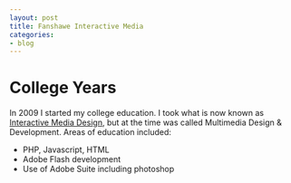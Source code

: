 ```yaml
---
layout: post
title: Fanshawe Interactive Media
categories:
- blog
---
```


# College Years

In 2009 I started my college education. I took what is now known as [Interactive Media Design](https://www.fanshawec.ca/programs-and-courses/program/idp3-interactive-media-design/next-year#group_courses),
but at the time was called Multimedia Design & Development. Areas of education included:

* PHP, Javascript, HTML
* Adobe Flash development
* Use of Adobe Suite including photoshop
